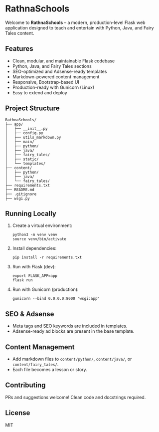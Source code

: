 # RathnaSchools

Welcome to **RathnaSchools** – a modern, production-level Flask web application designed to teach and entertain with Python, Java, and Fairy Tales content.

## Features
- Clean, modular, and maintainable Flask codebase
- Python, Java, and Fairy Tales sections
- SEO-optimized and Adsense-ready templates
- Markdown-powered content management
- Responsive, Bootstrap-based UI
- Production-ready with Gunicorn (Linux)
- Easy to extend and deploy

## Project Structure
```
RathnaSchools/
├── app/
│   ├── __init__.py
│   ├── config.py
│   ├── utils_markdown.py
│   ├── main/
│   ├── python/
│   ├── java/
│   ├── fairy_tales/
│   ├── static/
│   └── templates/
├── content/
│   ├── python/
│   ├── java/
│   └── fairy_tales/
├── requirements.txt
├── README.md
├── .gitignore
├── wsgi.py
```

## Running Locally
1. Create a virtual environment:
   ```
   python3 -m venv venv
   source venv/bin/activate
   ```
2. Install dependencies:
   ```
   pip install -r requirements.txt
   ```
3. Run with Flask (dev):
   ```
   export FLASK_APP=app
   flask run
   ```
4. Run with Gunicorn (production):
   ```
   gunicorn --bind 0.0.0.0:8000 "wsgi:app"
   ```

## SEO & Adsense
- Meta tags and SEO keywords are included in templates.
- Adsense-ready ad blocks are present in the base template.

## Content Management
- Add markdown files to `content/python/`, `content/java/`, or `content/fairy_tales/`.
- Each file becomes a lesson or story.

## Contributing
PRs and suggestions welcome! Clean code and docstrings required.

## License
MIT
